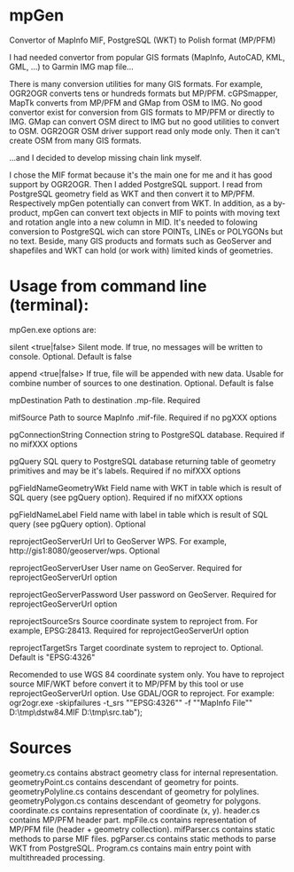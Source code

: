 # mpGen
Convertor of MapInfo MIF, PostgreSQL (WKT) to Polish format (MP/PFM)

I had needed convertor from popular GIS formats (MapInfo, AutoCAD, KML, GML, ...) to Garmin IMG map file...

There is many conversion utilities for many GIS formats.
For example, OGR2OGR converts tens or hundreds formats but MP/PFM.
cGPSmapper, MapTk converts from MP/PFM and GMap from OSM to IMG.
No good convertor exist for conversion from GIS formats to MP/PFM or directly to IMG.
GMap can convert OSM direct to IMG but no good utilities to convert to OSM. OGR2OGR OSM driver support read only mode only. Then it can't create OSM from many GIS formats.

...and I decided to develop missing chain link myself.

I chose the MIF format because it's the main one for me and it has good support by OGR2OGR.
Then I added PostgreSQL support. I read from PostgreSQL geometry field as WKT and then convert it to MP/PFM. Respectively mpGen potentially can convert from WKT.
In addition, as a by-product, mpGen can convert text objects in MIF to points with moving text and rotation angle into a new column in MID. It's needed to folowing conversion to PostgreSQL wich can store POINTs, LINEs or POLYGONs but no text. Beside, many GIS products and formats such as GeoServer and shapefiles and WKT can hold (or work with) limited kinds of geometries.

# Usage from command line (terminal):
mpGen.exe <options>
options are:

silent <true|false>
Silent mode. If true, no messages will be written to console. Optional. Default is false

append <true|false>
If true, file will be appended with new data. Usable for combine number of sources to one destination. Optional. Default is false

mpDestination <filepath>
Path to destination .mp-file. Required

mifSource <filepath>
Path to source MapInfo .mif-file. Required if no pgXXX options

pgConnectionString <string>
Connection string to PostgreSQL database. Required if no mifXXX options

pgQuery <string>
SQL query to PostgreSQL database returning table of geometry primitives and may be it's labels. Required if no mifXXX options

pgFieldNameGeometryWkt <string>
Field name with WKT in table which is result of SQL query (see pgQuery option). Required if no mifXXX options

pgFieldNameLabel <string>
Field name with label in table which is result of SQL query (see pgQuery option). Optional

reprojectGeoServerUrl <string>
Url to GeoServer WPS. For example, http://gis1:8080/geoserver/wps. Optional

reprojectGeoServerUser <string>
User name on GeoServer. Required for reprojectGeoServerUrl option

reprojectGeoServerPassword <string>
User password on GeoServer. Required for reprojectGeoServerUrl option

reprojectSourceSrs <string>
Source coordinate system to reproject from. For example, EPSG:28413. Required for reprojectGeoServerUrl option

reprojectTargetSrs <string>
Target coordinate system to reproject to. Optional. Default is "EPSG:4326"

Recomended to use WGS 84 coordinate system only. You have to reproject source MIF/WKT before convert it to MP/PFM by this tool or use reprojectGeoServerUrl option. Use GDAL/OGR to reproject. For example:
ogr2ogr.exe -skipfailures -t_srs ""EPSG:4326"" -f ""MapInfo File"" D:\\tmp\\dstw84.MIF D:\\tmp\\src.tab");

# Sources
geometry.cs contains abstract geometry class for internal representation.
geometryPoint.cs contains descendant of geometry for points.
geometryPolyline.cs contains descendant of geometry for polylines.
geometryPolygon.cs contains descendant of geometry for polygons.
coordinate.cs contains representation of coordinate (x, y).
header.cs contains MP/PFM header part.
mpFile.cs contains representation of MP/PFM file (header + geometry collection).
mifParser.cs contains static methods to parse MIF files.
pgParser.cs contains static methods to parse WKT from PostgreSQL.
Program.cs contains main entry point with multithreaded processing.
